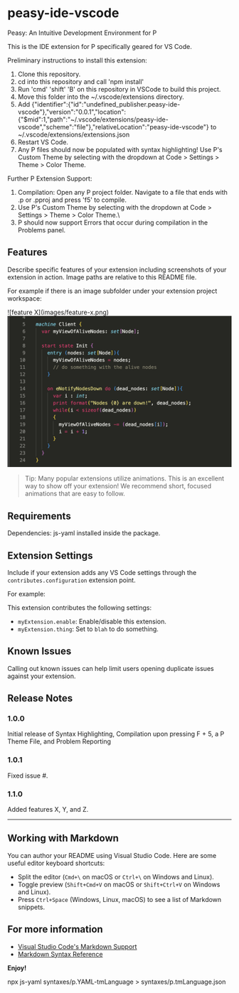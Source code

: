 # peasy-ide-vscode
Peasy: An Intuitive Development Environment for P

This is the IDE extension for P specifically geared for VS Code. 

Preliminary instructions to install this extension:
1. Clone this repository.
2. cd into this repository and call 'npm install'
3. Run 'cmd' 'shift' 'B' on this repository in VSCode to build this project.
4. Move this folder into the ~/.vscode/extensions directory.
5. Add {"identifier":{"id":"undefined_publisher.peasy-ide-vscode"},"version":"0.0.1","location":{"$mid":1,"path":"~/.vscode/extensions/peasy-ide-vscode","scheme":"file"},"relativeLocation":"peasy-ide-vscode"} to ~/.vscode/extensions/extensions.json
6. Restart VS Code.
7. Any P files should now be populated with syntax highlighting! Use P's Custom Theme by selecting with the dropdown at Code > Settings > Theme > Color Theme.

Further P Extension Support:
1. Compilation: Open any P project folder. Navigate to a file that ends with .p or .pproj and press 'f5' to compile. 
2. Use P's Custom Theme by selecting with the dropdown at Code > Settings > Theme > Color Theme.\
3. P should now support Errors that occur during compilation in the Problems panel. 

## Features

Describe specific features of your extension including screenshots of your extension in action. Image paths are relative to this README file.

For example if there is an image subfolder under your extension project workspace:

\!\[feature X\]\(images/feature-x.png\)
![Client Machine Example](./images/client_machine.png?raw=true)
> Tip: Many popular extensions utilize animations. This is an excellent way to show off your extension! We recommend short, focused animations that are easy to follow.

## Requirements

Dependencies: js-yaml installed inside the package.

## Extension Settings

Include if your extension adds any VS Code settings through the `contributes.configuration` extension point.

For example:

This extension contributes the following settings:

* `myExtension.enable`: Enable/disable this extension.
* `myExtension.thing`: Set to `blah` to do something.

## Known Issues

Calling out known issues can help limit users opening duplicate issues against your extension.

## Release Notes
### 1.0.0

Initial release of Syntax Highlighting, Compilation upon pressing F + 5, a P Theme File, and Problem Reporting

### 1.0.1

Fixed issue #.

### 1.1.0

Added features X, Y, and Z.

---

## Working with Markdown

You can author your README using Visual Studio Code. Here are some useful editor keyboard shortcuts:

* Split the editor (`Cmd+\` on macOS or `Ctrl+\` on Windows and Linux).
* Toggle preview (`Shift+Cmd+V` on macOS or `Shift+Ctrl+V` on Windows and Linux).
* Press `Ctrl+Space` (Windows, Linux, macOS) to see a list of Markdown snippets.

## For more information

* [Visual Studio Code's Markdown Support](http://code.visualstudio.com/docs/languages/markdown)
* [Markdown Syntax Reference](https://help.github.com/articles/markdown-basics/)

**Enjoy!**

npx js-yaml syntaxes/p.YAML-tmLanguage > syntaxes/p.tmLanguage.json
